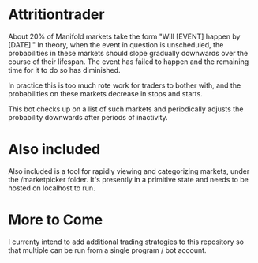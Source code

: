 # Attritiontrader

About 20% of Manifold markets take the form "Will [EVENT] happen by [DATE]." In theory, when the event in question is unscheduled, the probabilities in these markets should slope gradually downwards over the course of their lifespan. The event has failed to happen and the remaining time for it to do so has diminished. 

In practice this is too much rote work for traders to bother with, and the probabilities on these markets decrease in stops and starts.

This bot checks up on a list of such markets and periodically adjusts the probability downwards after periods of inactivity.

# Also included

Also included is a tool for rapidly viewing and categorizing markets, under the /marketpicker folder. It's presently in a primitive state and needs to be hosted on localhost to run.

# More to Come

I currenty intend to add additional trading strategies to this repository so that multiple can be run from a single program / bot account.
